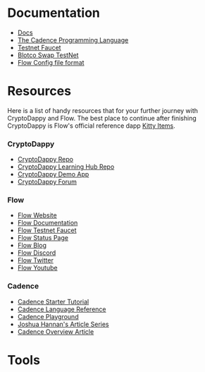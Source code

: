 # Documentation

* [Docs](https://docs.onflow.org)
* [The Cadence Programming Language](https://docs.onflow.org/cadence/language/)
* [Testnet Faucet](https://testnet-faucet.onflow.org)
* [Blotco Swap TestNet](https://swap-testnet.blocto.app/)
* [Flow Config file format](https://docs.onflow.org/flow-cli/configuration/)



<div class="layout__Content-sc-kguczs-1 eFfSgN"><h1>Resources</h1><p>Here is a list of handy resources that for your further journey with CryptoDappy and Flow.
The best place to continue after finishing CryptoDappy is Flow's official reference dapp
<a href="https://github.com/onflow/kitty-items">Kitty Items</a>.</p><h3>CryptoDappy</h3><ul><li><a href="https://github.com/bebner/crypto-dappy">CryptoDappy Repo</a></li><li><a href="https://github.com/bebner/crypto-dappy-learning-hub">CryptoDappy Learning Hub Repo</a></li><li><a href="https://ds5644cbkdnqk.cloudfront.net/">CryptoDappy Demo App</a></li><li><a href="https://forum.onflow.org/">CryptoDappy Forum</a></li></ul><h3>Flow</h3><ul><li><a href="https://onflow.org">Flow Website</a></li><li><a href="https://docs.onflow.org">Flow Documentation</a></li><li><a href="https://testnet-faucet.onflow.org/">Flow Testnet Faucet</a></li><li><a href="https://docs.onflow.org/status/">Flow Status Page</a></li><li><a href="https://onflow.org/blog/">Flow Blog</a></li><li><a href="https://onflow.org/discord">Flow Discord</a></li><li><a href="https://twitter.com/flow_blockchain">Flow Twitter</a></li><li><a href="https://www.youtube.com/channel/UCs9r5lqmYQsKCpLB9jKwocg">Flow Youtube</a></li></ul><h3>Cadence</h3><ul><li><a href="https://testnet-faucet.onflow.org/">Cadence Starter Tutorial</a></li><li><a href="https://docs.onflow.org/cadence/language/">Cadence Language Reference</a></li><li><a href="https://play.onflow.org/">Cadence Playground</a></li><li><a href="https://joshuahannan.medium.com/">Joshua Hannan's Article Series</a></li><li><a href="https://www.onflow.org/post/flow-blockchain-cadence-programming-language-resources-assets">Cadence Overview Article</a></li></ul></div>

# Tools
